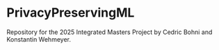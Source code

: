 # PrivacyPreservingML
Repository for the 2025 Integrated Masters Project by Cedric Bohni and Konstantin Wehmeyer. 
